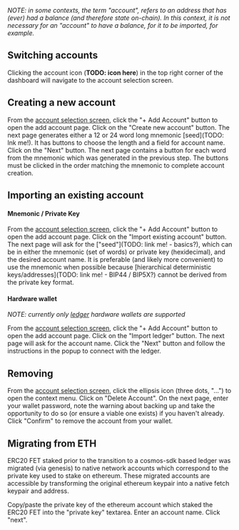 
_NOTE: in some contexts, the term "account", refers to an address that has (ever) had a balance (and therefore state on-chain). In this context, it is not necessary for an "account" to have a balance, for it to be imported, for example._

## Switching accounts

Clicking the account icon (**TODO: icon here**) in the top right corner of the dashboard will navigate to the account selection screen.

## Creating a new account

From the [account selection screen](#switching-accounts), click the "+ Add Account" button to open the add account page.
Click on the "Create new account" button.
The next page generates either a 12 or 24 word long mnemonic [seed](TODO: lnk me!). It has buttons to choose the length and a field for account name.
Click on the "Next" button.
The next page contains a button for each word from the mnemonic which was generated in the previous step.
The buttons must be clicked in the order matching the mnemonic to complete account creation.

## Importing an existing account

#### Mnemonic / Private Key

From the [account selection screen](#switching-accounts), click the "+ Add Account" button to open the add account page.
Click on the "Import existing account" button.
The next page will ask for the ["seed"](TODO: link me! - basics?), which can be in either the mnemonic (set of words) or private key (hexidecimal), and the desired account name.
It is preferable (and likely more convenient) to use the mnemonic when possible because [hierarchical deterministic keys/addresses](TODO: link me! - BIP44 / BIP5X?) cannot be derived from the private key format.

#### Hardware wallet

_NOTE: currently only [ledger](https://www.ledger.com/) hardware wallets are supported_

From the [account selection screen](#switching-accounts), click the "+ Add Account" button to open the add account page.
Click on the "Import ledger" button.
The next page will ask for the account name.
Click the "Next" button and follow the instructions in the popup to connect with the ledger.

## Removing

From the [account selection screen](#switching-accounts), click the ellipsis icon (three dots, "...") to open the context menu.
Click on "Delete Account".
On the next page, enter your wallet password, note the warning about backing up and take the opportunity to do so (or ensure a viable one exists) if you haven't already.
Click "Confirm" to remove the account from your wallet.

## Migrating from ETH

ERC20 FET staked prior to the transition to a cosmos-sdk based ledger was migrated (via genesis) to native network accounts which correspond to the private key used to stake on ethereum.
These migrated accounts are accessible by transforming the original ethereum keypair into a native fetch keypair and address.

Copy/paste the private key of the ethereum account which staked the ERC20 FET into the "private key" textarea.
Enter an account name.
Click "next".

